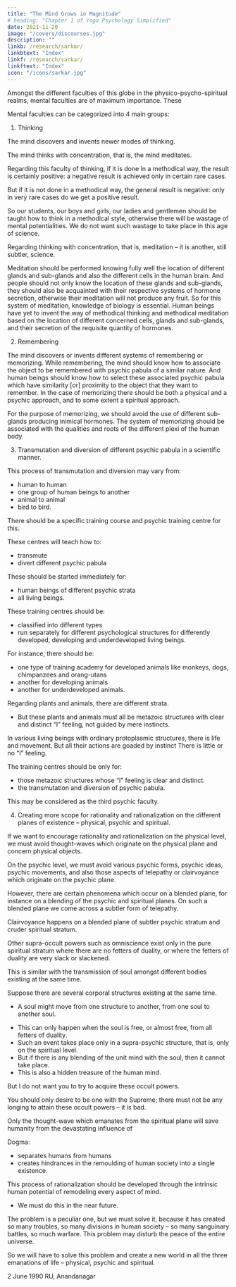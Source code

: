 ```yaml
---
title: "The Mind Grows in Magnitude"
# heading: "Chapter 1 of Yoga Psychology Simplified"
date: 2021-11-20
image: "/covers/discourses.jpg"
description: ""
linkb: /research/sarkar/
linkbtext: "Index"
linkf: /research/sarkar/
linkftext: "Index"
icon: "/icons/sarkar.jpg"
---
```



Amongst the different faculties of this globe in the physico-psycho-spiritual realms, mental faculties are of maximum importance. These

Mental faculties can be categorized into 4 main groups:

1. Thinking

The mind discovers and invents newer modes of thinking.

The mind thinks with concentration, that is, the mind meditates. 

Regarding this faculty of thinking, if it is done in a methodical way, the result is certainly positive: a negative result is achieved only in certain rare cases. 

But if it is not done in a methodical way, the general result is negative: only in very rare cases do we get a positive result. 

So our students, our boys and girls, our ladies and gentlemen should be taught how to think in a methodical style, otherwise there will be wastage of mental potentialities. We do not want such wastage to take place in this age of science.

Regarding thinking with concentration, that is, meditation – it is another, still subtler, science. 

Meditation should be performed knowing fully well the location of different glands and sub-glands and also the different cells in the human brain. And people should not only know the location of these glands and sub-glands, they should also be acquainted with their respective systems of hormone secretion, otherwise their meditation will not produce any fruit. So for this system of meditation, knowledge of biology is essential. Human beings have yet to invent the way of methodical thinking and methodical meditation based on the location of different concerned cells, glands and sub-glands, and their secretion of the requisite quantity of hormones.

2. Remembering

The mind discovers or invents different systems of remembering or memorizing. While remembering, the mind should know how to associate the object to be remembered with psychic pabula of a similar nature. And human beings should know how to select these associated psychic pabula which have similarity [or] proximity to the object that they want to remember. In the case of memorizing there should be both a physical and a psychic approach, and to some extent a spiritual approach.

For the purpose of memorizing, we should avoid the use of different sub-glands producing inimical hormones. The system of memorizing should be associated with the qualities and roots of the different plexi of the human body.


3. Transmutation and diversion of different psychic pabula in a scientific manner. 

This process of transmutation and diversion may vary from:
- human to human
- one group of human beings to another
- animal to animal
- bird to bird. 

There should be a specific training course and psychic training centre for this.

<!-- We must start this type of  in various important places in the world. Such psychic training -->

These centres will teach how to:
- transmute
- divert different psychic pabula

These should be started immediately for:
- human beings of different psychic strata
- all living beings.

These training centres should be:
- classified into different types
- run separately for different psychological structures for differently developed, developing and underdeveloped living beings. 

For instance, there should be:
- one type of training academy for developed animals like monkeys, dogs, chimpanzees and orang-utans
- another for developing animals
- another for underdeveloped animals.

Regarding plants and animals, there are different strata. 
- But these plants and animals must all be metazoic structures with clear and distinct “I” feeling, not guided by mere instincts. 

In various living beings with ordinary protoplasmic structures, there is life and movement. 
But all their actions are goaded by instinct 
There is little or no “I” feeling. 

The training centres should be only for:
- those metazoic structures whose “I” feeling is clear and distinct. 
- the transmutation and diversion of psychic pabula. 

This may be considered as the third psychic faculty.


4. Creating more scope for rationality and rationalization on the different planes of existence – physical, psychic and spiritual.

If we want to encourage rationality and rationalization on the physical level, we must avoid thought-waves which originate on the physical plane and concern physical objects. 

On the psychic level, we must avoid various psychic forms, psychic ideas, psychic movements, and also those aspects of telepathy or clairvoyance which originate on the psychic plane.

However, there are certain phenomena which occur on a blended plane, for instance on a blending of the psychic and spiritual planes. On such a blended plane we come across a subtler form of telepathy. 


Clairvoyance happens on a blended plane of subtler psychic stratum and cruder spiritual stratum. 

Other supra-occult powers such as omniscience exist only in the pure spiritual stratum where there are no fetters of duality, or where the fetters of duality are very slack or slackened. 

This is similar with the transmission of<!--  spirit or --> soul amongst different bodies <!-- corporal structures --> existing at the same time. <!-- , that is, which are of contemporary nature. -->

Suppose there are several corporal structures existing at the same time.
- A soul might move from one structure to another, from one soul to another soul.
<!--  ; there may occur transmission of soul amongst them, -->  
- This <!-- transmission of soul amongst contemporary corporal structures --> can only happen when the soul <!-- spirit --> is free, or almost free, from all fetters of duality. 
- Such an event takes place only in a supra-psychic structure, that is, only on the spiritual level. 
- But if there is any blending of the unit mind with the <!-- spirit --> soul, then it cannot take place.
- This is also a hidden treasure of the human mind.

But I do not want you to try to acquire these occult powers.

You should only desire to be one with the Supreme; there must not be any longing to attain these occult powers – it is bad.

Only the thought-wave which emanates from the spiritual plane will save humanity from the devastating influence of 

Dogma:
- separates humans from humans
- creates hindrances in the remoulding of human society into a single existence. 

This process of rationalization should be developed through the intrinsic human potential of remodeling every aspect of mind.
- We must do this in the near future. 

The problem is a peculiar one, but we must solve it, because it has created so many troubles, so many divisions in human society – so many sanguinary battles, so much warfare. This problem may disturb the peace of the entire universe.

So we will have to solve this problem and create a new world in all the three emanations of life – physical, psychic and spiritual. 

<!-- I hope you boys and girls, by your collective effort, will do something concrete in this respect. You are not insignificant beings; you are the glorified expressions of the Supreme Lord. So you will have to do something concrete immediately. The problem brooks no delay. -->

2 June 1990 RU, Anandanagar


